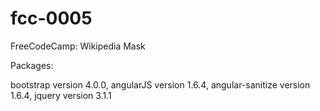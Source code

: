 # fcc-0005
FreeCodeCamp: Wikipedia Mask

Packages:

bootstrap version 4.0.0, angularJS version 1.6.4, angular-sanitize version 1.6.4, jquery version 3.1.1
